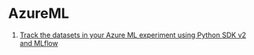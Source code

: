 # AzureML

1. [Track the datasets in your Azure ML experiment using Python SDK v2 and MLflow](https://github.com/HristinaJilova/AzureML/blob/main/TrackingDatasetsMLflow/TrackingDatasets/)
